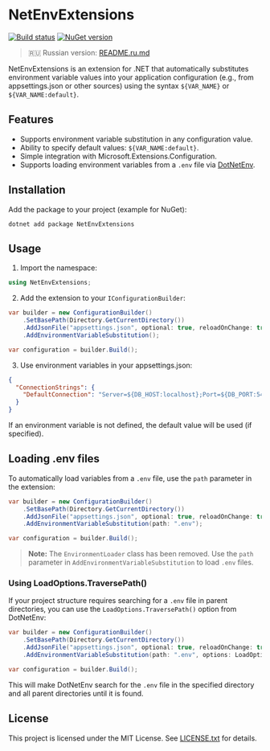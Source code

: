 # NetEnvExtensions

[![Build status](https://github.com/mrleo1nid/NetEnvExtensions/actions/workflows/nuget.yml/badge.svg )](https://github.com/mrleo1nid/NetEnvExtensions/actions/workflows/nuget.yml )
[![NuGet version](https://img.shields.io/nuget/v/NetEnvExtensions )](https://www.nuget.org/packages/NetEnvExtensions )

> 🇷🇺 Russian version: [README.ru.md](README.ru.md)

NetEnvExtensions is an extension for .NET that automatically substitutes environment variable values into your application configuration (e.g., from appsettings.json or other sources) using the syntax `${VAR_NAME}` or `${VAR_NAME:default}`.

## Features
- Supports environment variable substitution in any configuration value.
- Ability to specify default values: `${VAR_NAME:default}`.
- Simple integration with Microsoft.Extensions.Configuration.
- Supports loading environment variables from a `.env` file via [DotNetEnv](https://github.com/tonerdo/dotnet-env).

## Installation

Add the package to your project (example for NuGet):

```
dotnet add package NetEnvExtensions
```

## Usage

1. Import the namespace:

```csharp
using NetEnvExtensions;
```

2. Add the extension to your `IConfigurationBuilder`:

```csharp
var builder = new ConfigurationBuilder()
    .SetBasePath(Directory.GetCurrentDirectory())
    .AddJsonFile("appsettings.json", optional: true, reloadOnChange: true)
    .AddEnvironmentVariableSubstitution();

var configuration = builder.Build();
```

3. Use environment variables in your appsettings.json:

```json
{
  "ConnectionStrings": {
    "DefaultConnection": "Server=${DB_HOST:localhost};Port=${DB_PORT:5432};User Id=${DB_USER};Password=${DB_PASS}"
  }
}
```

If an environment variable is not defined, the default value will be used (if specified).

## Loading .env files

To automatically load variables from a `.env` file, use the `path` parameter in the extension:

```csharp
var builder = new ConfigurationBuilder()
    .SetBasePath(Directory.GetCurrentDirectory())
    .AddJsonFile("appsettings.json", optional: true, reloadOnChange: true)
    .AddEnvironmentVariableSubstitution(path: ".env");

var configuration = builder.Build();
```

> **Note:** The `EnvironmentLoader` class has been removed. Use the `path` parameter in `AddEnvironmentVariableSubstitution` to load `.env` files.

### Using LoadOptions.TraversePath()

If your project structure requires searching for a `.env` file in parent directories, you can use the `LoadOptions.TraversePath()` option from DotNetEnv:

```csharp
var builder = new ConfigurationBuilder()
    .SetBasePath(Directory.GetCurrentDirectory())
    .AddJsonFile("appsettings.json", optional: true, reloadOnChange: true)
    .AddEnvironmentVariableSubstitution(path: ".env", options: LoadOptions.TraversePath());

var configuration = builder.Build();
```

This will make DotNetEnv search for the `.env` file in the specified directory and all parent directories until it is found.

## License

This project is licensed under the MIT License. See [LICENSE.txt](LICENSE.txt) for details.
